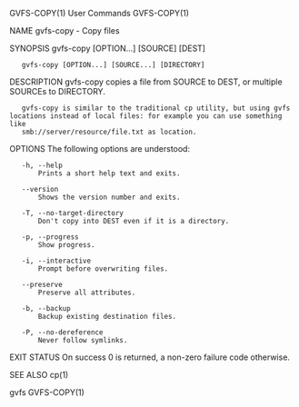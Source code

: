 GVFS-COPY(1)                                                       User Commands                                                      GVFS-COPY(1)

NAME
       gvfs-copy - Copy files

SYNOPSIS
       gvfs-copy [OPTION...] [SOURCE] [DEST]

       gvfs-copy [OPTION...] [SOURCE...] [DIRECTORY]

DESCRIPTION
       gvfs-copy copies a file from SOURCE to DEST, or multiple SOURCEs to DIRECTORY.

       gvfs-copy is similar to the traditional cp utility, but using gvfs locations instead of local files: for example you can use something like
       smb://server/resource/file.txt as location.

OPTIONS
       The following options are understood:

       -h, --help
           Prints a short help text and exits.

       --version
           Shows the version number and exits.

       -T, --no-target-directory
           Don't copy into DEST even if it is a directory.

       -p, --progress
           Show progress.

       -i, --interactive
           Prompt before overwriting files.

       --preserve
           Preserve all attributes.

       -b, --backup
           Backup existing destination files.

       -P, --no-dereference
           Never follow symlinks.

EXIT STATUS
       On success 0 is returned, a non-zero failure code otherwise.

SEE ALSO
       cp(1)

gvfs                                                                                                                                  GVFS-COPY(1)
